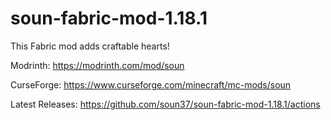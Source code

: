 # soun-fabric-mod-1.18.1

This Fabric mod adds craftable hearts!

Modrinth: https://modrinth.com/mod/soun

CurseForge: https://www.curseforge.com/minecraft/mc-mods/soun

Latest Releases: https://github.com/soun37/soun-fabric-mod-1.18.1/actions

